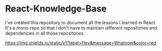 # React-Knowledge-Base

I've created this repository to document all the lessons I learned in React. It's a mono-repo so that I don't have to maintain different repositories and dependencies in all those repositories.

https://img.shields.io/static/v1?label=Hey&message=Whatnow&color=red
